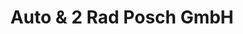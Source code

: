 ---
title: "Auto & 2 Rad Posch GmbH"
url: /frauental-an-der-lassnitz/auto-und-2-rad-posch-gmbh/
shop: Autohaus
---